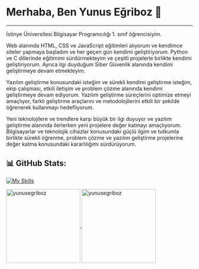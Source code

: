 # Merhaba, Ben Yunus Eğriboz 👋
----------------------------
İstinye Üniversitesi Bilgisayar Programcılığı 1. sınıf öğrencisiyim.

Web alanında HTML, CSS ve JavaScript eğitimleri alıyorum ve kendimce siteler yapmaya başladım ve her geçen gün kendimi geliştiriyorum. Python ve C dillerinde eğitimimi sürdürmekteyim ve çeşitli projelerle birlikte kendimi geliştiriyorum. Ayrıca ilgi duyduğum Siber Güvenlik alanında kendimi geliştirmeye devam etmekteyim.

Yazılım geliştirme konusundaki isteğim ve sürekli kendimi geliştirme isteğim, ekip çalışması, etkili iletişim ve problem çözme alanında kendimi geliştirmeye devam ediyorum. Yazılım geliştirme süreçlerini optimize etmeyi amaçlıyor, farklı geliştirme araçlarını ve metodolojilerini etkili bir şekilde öğrenerek kullanmayı hedefliyorum.

Yeni teknolojilere ve trendlere karşı büyük bir ilgi duyuyor ve yazılım geliştirme alanında ilerlerken yeni projelere değer katmayı amaçlıyorum. Bilgisayarlar ve teknolojik cihazlar konusundaki güçlü ilgim ve tutkumla birlikte sürekli öğrenme, problem çözme ve yazılım geliştirme projelerine değer katma konusundaki kararlılığımı sürdürüyorum.

📊 GitHub Stats:
----------------------------
[![My Skills](https://skillicons.dev/icons?i=html,css,js,threejs,python,cpp)](https://skillicons.dev)

<a href="https://github.com/yunusegriboz/github-readme-stats">
  <img height=200 align="center" src="https://github-readme-stats.vercel.app/api?username=yunusegriboz&show_icons=true" alt="yunusegriboz" />
</a>
<a href="https://github.com/yunusegriboz/top-langs">
  <img height=200 align="center" src="https://github-readme-stats.vercel.app/api/top-langs/?username=yunusegriboz&layout=donut&locale=en" alt="yunusegriboz" />
</a>
